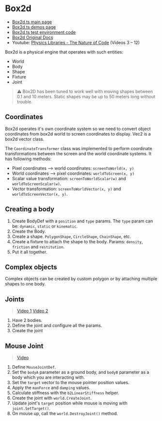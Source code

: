 # Box2d

- [Box2d.ts main page](https://lusito.github.io/box2d.ts/)
- [Box2d.ts demos page](https://lusito.github.io/box2d.ts/testbed/)
- [Box2d.ts test environment code](https://github.com/Lusito/box2d.ts/blob/master/packages/testbed/src/test.ts)
- [Box2d Original Docs](https://box2d.org/documentation/index.html)
- Youtube: [Physics Libraries - The Nature of Code](https://www.youtube.com/playlist?list=PLRqwX-V7Uu6akvoNKE4GAxf6ZeBYoJ4uh) (Videos 3 – 12)

Box2d is a physical engine that operates with such entities:
- World
- Body
- Shape
- Fixture
- Joint

> ⚠️ Box2D has been tuned to work well with moving shapes between 0.1 and 10 meters. Static shapes may be up to 50 meters long without trouble.

## Coordinates

Box2d operates it's own coordinate system so we need to convert object coordinates from box2d world to screen coordinates to display. Vec2 is a box2d vector class.

The `CoordinateTransformer` class was implemented to perform coordinate transformations between the screen and the world coordinate systems. It has following methods:
- Pixel coordinates —> world coordinates: `screenToWorld(x, y)`
- World coordinates —> pixel coordinates: `worldToScreen(x, y)`
- Scalar value transformation: `screenToWorldScalar(w)` and `worldToScreenScalar(w)`.
- Vector transformation: `screenToWorldVector(x, y)` and `worldToScreenVector(x, y)`.

## Creating a body

1. Create BodyDef with a `position` and `type` params. The `type` param can be: `dynamic`, `static` or `kinematic`.
2. Create the Body.
3. Create a shape. `PolygonShape`, `CircleShape`, `ChainShape`, etc.
4. Create a fixture to attach the shape to the body. Params: `density`, `friction` and `restitution`.
5. Put it all together.

## Complex objects

Complex objects can be created by custom polygon or by attaching multiple shapes to one body.

## Joints

> [Video 1](https://www.youtube.com/watch?v=4LYvltd07hk&list=PLRqwX-V7Uu6akvoNKE4GAxf6ZeBYoJ4uh)
> [Video 2](https://www.youtube.com/watch?v=SUVH8Bh4ruw&list=PLRqwX-V7Uu6akvoNKE4GAxf6ZeBYoJ4uh)

1. Have 2 bodies.
2. Define the joint and configure all the params.
3. Create the joint

## Mouse Joint

> [Video](https://www.youtube.com/watch?v=Ubfqc983jN8&list=PLRqwX-V7Uu6akvoNKE4GAxf6ZeBYoJ4uh)

1. Define `MouseJointDef`.
2. Set the `bodyA` parameter as a ground body, and `bodyB` parameter as a body which you are interacting with.
3. Set the `target` vector to the mouse pointer position values.
4. Apply the `maxForce` and `damping` values.
5. Calculate stiffness with the `b2LinearStiffness` helper.
6. Create the joint with `world.CreateJoint`.
7. Update joint's `target` position while mouse is moving with `joint.SetTarget()`.
8. On mouse up, call the `world.DestroyJoint()` method.
